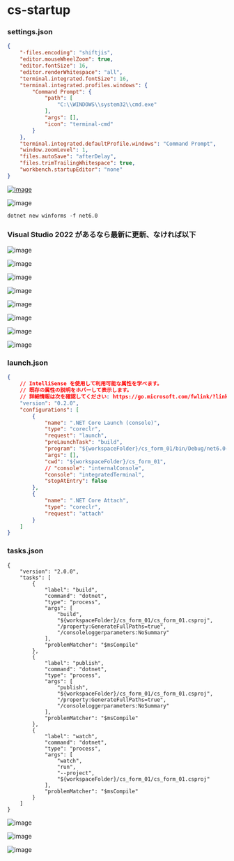 # cs-startup

### settings.json
```json
{
    "-files.encoding": "shiftjis",
    "editor.mouseWheelZoom": true,
    "editor.fontSize": 16,
    "editor.renderWhitespace": "all",
    "terminal.integrated.fontSize": 16,
    "terminal.integrated.profiles.windows": {
        "Command Prompt": {
            "path": [
                "C:\\WINDOWS\\system32\\cmd.exe"
            ],
            "args": [],
            "icon": "terminal-cmd"
        }
    },
    "terminal.integrated.defaultProfile.windows": "Command Prompt",
    "window.zoomLevel": 1,
    "files.autoSave": "afterDelay",
    "files.trimTrailingWhitespace": true,
    "workbench.startupEditor": "none"
}
```

[![image](https://user-images.githubusercontent.com/1501327/184050608-6b5c686f-324c-41cb-bd1d-4cd227003e58.png)](https://dotnet.microsoft.com/ja-jp/download/dotnet/6.0)

![image](https://user-images.githubusercontent.com/1501327/183581334-1f7641c8-fdb8-433f-9729-7c6e094740e1.png)

```
dotnet new winforms -f net6.0
```
### Visual Studio 2022 があるなら最新に更新、なければ以下
![image](https://user-images.githubusercontent.com/1501327/183581797-c097a6cc-a4e4-4675-b593-936e8770cb39.png)

![image](https://user-images.githubusercontent.com/1501327/183582389-3e584a3c-63f2-4074-b9c8-d89c3e55877f.png)

![image](https://user-images.githubusercontent.com/1501327/183582477-9a330924-cdde-4c42-aa8e-bcc0c822bc3c.png)

![image](https://user-images.githubusercontent.com/1501327/183583332-de4df410-9f25-4eb8-8aec-6a62e2d75bef.png)

![image](https://user-images.githubusercontent.com/1501327/183583439-73e60dbb-e3d0-443d-9636-18db69dab756.png)

![image](https://user-images.githubusercontent.com/1501327/183583549-22efe106-b287-411b-a95f-9cae7107f0f0.png)

![image](https://user-images.githubusercontent.com/1501327/183584622-a30b12cc-f6dd-46eb-82b5-709721d36857.png)

![image](https://user-images.githubusercontent.com/1501327/183584747-68762fb5-3e10-44c4-b058-a23325721cc8.png)

### launch.json
```json
{
    // IntelliSense を使用して利用可能な属性を学べます。
    // 既存の属性の説明をホバーして表示します。
    // 詳細情報は次を確認してください: https://go.microsoft.com/fwlink/?linkid=830387
    "version": "0.2.0",
    "configurations": [
        {
            "name": ".NET Core Launch (console)",
            "type": "coreclr",
            "request": "launch",
            "preLaunchTask": "build",
            "program": "${workspaceFolder}/cs_form_01/bin/Debug/net6.0-windows/cs_form_01.dll",
            "args": [],
            "cwd": "${workspaceFolder}/cs_form_01",
            // "console": "internalConsole",
            "console": "integratedTerminal",
            "stopAtEntry": false
        },
        {
            "name": ".NET Core Attach",
            "type": "coreclr",
            "request": "attach"
        }
    ]
}
```

### tasks.json
```jsom
{
    "version": "2.0.0",
    "tasks": [
        {
            "label": "build",
            "command": "dotnet",
            "type": "process",
            "args": [
                "build",
                "${workspaceFolder}/cs_form_01/cs_form_01.csproj",
                "/property:GenerateFullPaths=true",
                "/consoleloggerparameters:NoSummary"
            ],
            "problemMatcher": "$msCompile"
        },
        {
            "label": "publish",
            "command": "dotnet",
            "type": "process",
            "args": [
                "publish",
                "${workspaceFolder}/cs_form_01/cs_form_01.csproj",
                "/property:GenerateFullPaths=true",
                "/consoleloggerparameters:NoSummary"
            ],
            "problemMatcher": "$msCompile"
        },
        {
            "label": "watch",
            "command": "dotnet",
            "type": "process",
            "args": [
                "watch",
                "run",
                "--project",
                "${workspaceFolder}/cs_form_01/cs_form_01.csproj"
            ],
            "problemMatcher": "$msCompile"
        }
    ]
}
```
![image](https://user-images.githubusercontent.com/1501327/183586524-d3c0f756-256d-4f2e-af13-7271e785fc6a.png)

![image](https://user-images.githubusercontent.com/1501327/183585718-1a499b8f-ffd0-4426-be96-0b0c08e32844.png)

![image](https://user-images.githubusercontent.com/1501327/183585917-b504808c-bf6d-4150-a3f4-2a1304404808.png)







